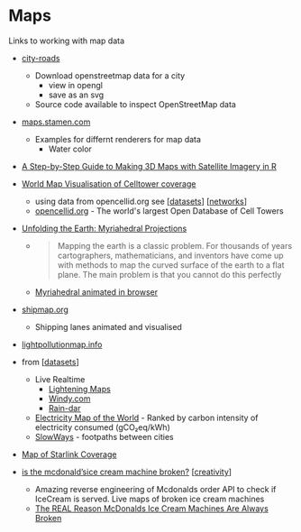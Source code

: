 Maps
====

Links to working with map data

* [city-roads](https://anvaka.github.io/city-roads/)
    * Download openstreetmap data for a city 
        * view in opengl
        * save as an svg
    * Source code available to inspect OpenStreetMap data
* [maps.stamen.com](http://maps.stamen.com/)
    * Examples for differnt renderers for map data
        * Water color
* [A Step-by-Step Guide to Making 3D Maps with Satellite Imagery in R](https://www.tylermw.com/a-step-by-step-guide-to-making-3d-maps-with-satellite-imagery-in-r/)
* [World Map Visualisation of Celltower coverage](https://alpercinar.com/open-cell-id/)
    * using data from opencellid.org see [[datasets]] [[networks]]
    * [opencellid.org](https://www.opencellid.org/) - The world's largest Open Database of Cell Towers
* [Unfolding the Earth: Myriahedral Projections](https://www.win.tue.nl/~vanwijk/myriahedral/)
    * > Mapping the earth is a classic problem. For thousands of years cartographers, mathematicians, and inventors have come up with methods to map the curved surface of the earth to a flat plane. The main problem is that you cannot do this perfectly
    * [Myriahedral animated in browser](http://philogb.github.io/page/myriahedral)
* [shipmap.org](https://www.shipmap.org/)
    * Shipping lanes animated and visualised
* [lightpollutionmap.info](https://www.lightpollutionmap.info)
* from [[datasets]]
    * Live Realtime
        * [Lightening Maps](https://www.lightningmaps.org/)
        * [Windy.com](https://www.windy.com/)
        * [Rain-dar](https://meteoradar.co.uk/realtime-rainradar)
    * [Electricity Map of the World](https://www.electricitymap.org/) - Ranked by carbon intensity of electricity consumed (gCO₂eq/kWh)
    * [SlowWays](https://slowways.uk/) - footpaths between cities


* [Map of Starlink Coverage](https://www.google.com/maps/d/u/0/viewer?mid=1H1x8jZs8vfjy60TvKgpbYs_grargieVw&ll=44.25360346049032%2C-101.80770101330125&z=4)
* [is the mcdonald’sice cream machine broken?](https://mcbroken.com/) [[creativity]]
    * Amazing reverse engineering of Mcdonalds order API to check if IceCream is served. Live maps of broken ice cream machines
    * [The REAL Reason McDonalds Ice Cream Machines Are Always Broken](https://www.youtube.com/watch?v=SrDEtSlqJC4)

[//begin]: # "Autogenerated link references for markdown compatibility"
[datasets]: datasets.md "datasets"
[networks]: networks.md "Networks"
[creativity]: creativity.md "Creativity"
[//end]: # "Autogenerated link references"